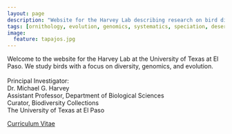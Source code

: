 ```yaml
---
layout: page
description: "Website for the Harvey Lab describing research on bird diversity, genomics, and evolution at the University of Texas at El Paso."
tags: [ornithology, evolution, genomics, systematics, speciation, desert Southwest, Neotropics, birds]
image:
  feature: tapajos.jpg
---
```


Welcome to the website for the Harvey Lab at the University of Texas at El Paso. We study birds with a focus on diversity, genomics, and evolution. 
<br><br>
Principal Investigator:
<br>
Dr. Michael G. Harvey
<br>
Assistant Professor, Department of Biological Sciences
<br>
Curator, Biodiversity Collections
<br>
The University of Texas at El Paso
<div markdown="0"><a href="http://mgharvey.github.io/docs/Harvey_CV.pdf" class="btn">Curriculum Vitae</a></div>

